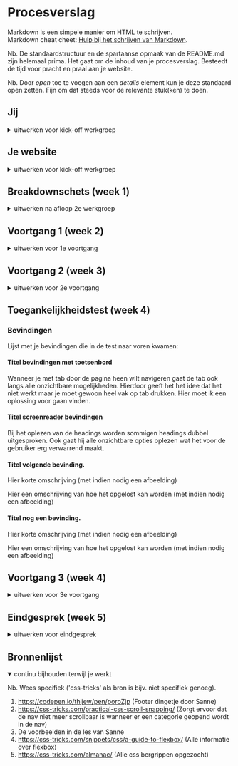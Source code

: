 # Procesverslag
Markdown is een simpele manier om HTML te schrijven.  
Markdown cheat cheet: [Hulp bij het schrijven van Markdown](https://github.com/adam-p/markdown-here/wiki/Markdown-Cheatsheet).

Nb. De standaardstructuur en de spartaanse opmaak van de README.md zijn helemaal prima. Het gaat om de inhoud van je procesverslag. Besteedt de tijd voor pracht en praal aan je website.

Nb. Door *open* toe te voegen aan een *details* element kun je deze standaard open zetten. Fijn om dat steeds voor de relevante stuk(ken) te doen.





## Jij

<details>
<summary>uitwerken voor kick-off werkgroep</summary>

### Auteur:
Thije Wind

#### Je startniveau:
Blauw

#### Je focus:
Surface plane
 
</details>





## Je website

<details>
<summary>uitwerken voor kick-off werkgroep</summary>

### Je opdracht:
https://www.endclothing.com/nl

#### Screenshot(s) van de eerste pagina (small screen): 
Home page https://www.endclothing.com/nl 
<img src="images/home-page.png" width="375px" alt="de home pagina van END">

#### Screenshot(s) van de tweede pagina (small screen):
https://www.endclothing.com/nl/latest-products/new-this-week
<img src="images/latest-products.png" width="375px" alt="latest products pagina van END">
 
</details>





## Breakdownschets (week 1)

<details>
<summary>uitwerken na afloop 2e werkgroep</summary>

### de hele pagina: 
<img src='images/breakdownschets.png' width="375px" alt="breakdown van de hele pagina">

### dynamisch deel (bijv menu): 
<img src='images/breakdownschets-hover-state.png' width="375px" alt="breakdown van een dynamisch deel">

### wellicht nog een dynamisch deel (bijv filter): 
<img src="images/brekadownschets-pagina2.png" width="375px" alt="breakdown van de 2e pagina">

</details>





## Voortgang 1 (week 2)

<details>
<summary>uitwerken voor 1e voortgang</summary>

### Stand van zaken
Ik heb deze weeek alleen nog wat html geschreven dus er was nog niet echt een mogelijkheid voor feedback.


### Agenda voor meeting
samen met je groepje opstellen

| student 1      | student 2          | student 3    | student 4        |
| ---            | ---                | ---          | ---              |
| dit bespreken  | en dit             | en ik dit    | en dan ik dat    |
| en dat ook nog | dit als er tijd is | nog een punt | dit wil ik zeker |
| ...            | ...                | ...          | ...              |


### Verslag van meeting



</details>





## Voortgang 2 (week 3)

<details>
<summary>uitwerken voor 2e voortgang</summary>

### Stand van zaken
Ik heb het hamburger menu gemaakt en de nav werkend gemaakt


### Agenda voor meeting
samen met je groepje opstellen

| Chelsey        | Maxime          | Bilal/Thije       | Fabian         |
Hamburger menu   | Slideshow maken  Voorgaande          imgs groter maken
maken                               onderwerpen         in verhouding 



### Verslag van meeting
hier na afloop snel de uitkomsten van de meeting vastleggen

Slideshow maken met behulp van de codepen van Sanne

</details>





## Toegankelijkheidstest (week 4)


### Bevindingen
Lijst met je bevindingen die in de test naar voren kwamen:

#### Titel bevindingen met toetsenbord
Wanneer je met tab door de pagina heen wilt navigeren gaat de tab ook langs alle onzichtbare mogelijkheden. Hierdoor geeft het het idee dat het niet werkt maar je moet gewoon heel vak op tab drukken. Hier moet ik een oplossing voor gaan vinden.


#### Titel screenreader bevindingen
Bij het oplezen van de headings worden sommigen headings dubbel uitgesproken. Ook gaat hij alle onzichtbare opties oplezen wat het voor de gebruiker erg verwarrend maakt. 


#### Titel volgende bevinding. 
Hier korte omschrijving (met indien nodig een afbeelding)

Hier een omschrijving van hoe het opgelost kan worden (met indien nodig een afbeelding)


#### Titel nog een bevinding. 
Hier korte omschrijving (met indien nodig een afbeelding)

Hier een omschrijving van hoe het opgelost kan worden (met indien nodig een afbeelding)

</details>





## Voortgang 3 (week 4)

<details>
<summary>uitwerken voor 3e voortgang</summary>

### Stand van zaken
De website is eigenlijk helemaal af en klaar  voor het eindgesprek


### Agenda voor meeting
samen met je groepje opstellen

| student 1      | student 2          | student 3    | student 4        |
| ---            | ---                | ---          | ---              |
| dit bespreken  | en dit             | en ik dit    | en dan ik dat    |
| en dat ook nog | dit als er tijd is | nog een punt | dit wil ik zeker |
| ...            | ...                | ...          | ...              |


### Verslag van meeting
Bij het gesprek was ik niet aanwezig.
</details>





## Eindgesprek (week 5)

<details>
<summary>uitwerken voor eindgesprek</summary>

### Stand van zaken
Het maken van de website ging eigenlijk erg goed. De opdrachten die in de les behandeld werden waren vaak van toepassing tijdens het maken van de site. Dit werkte erg goed omdat je dan eerst kennis op had gedaan uit de opdrachten en vervolgens meteen kon gebruiken in de praktijk. Wanneer ik echt vastliep en mijn vraag niet op internet kon vinden kon je altijd terecht bij 1 van de studentassistenten dit was echt top.

### Screenshot(s)

hier screenshot(s) van je eindresultaat

</details>





## Bronnenlijst

<details open>
<summary>continu bijhouden terwijl je werkt</summary>

Nb. Wees specifiek ('css-tricks' als bron is bijv. niet specifiek genoeg).

1. https://codepen.io/thijew/pen/poroZjp (Footer dingetje door Sanne)
2. https://css-tricks.com/practical-css-scroll-snapping/ (Zorgt ervoor dat de nav niet meer scrollbaar is wanneer er een categorie geopend wordt in de nav)
3. De voorbeelden in de les van Sanne
4. https://css-tricks.com/snippets/css/a-guide-to-flexbox/ (Alle informatie over flexbox)
5. https://css-tricks.com/almanac/ (Alle css bergrippen opgezocht)

</details>